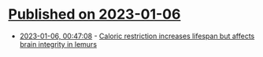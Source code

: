 # [Published on 2023-01-06](index.md)

* [2023-01-06, 00:47:08](https://news.ycombinator.com/item?id=34269359) - [Caloric restriction increases lifespan but affects brain integrity in lemurs](https://www.nature.com/articles/s42003-018-0024-8)
